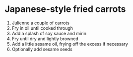 # Japanese-style fried carrots

1. Julienne a couple of carrots
2. Fry in oil until cooked through
3. Add a splash of soy sauce and mirin
4. Fry until dry and lightly browned
5. Add a little sesame oil, frying off the excess if necessary
6. Optionally add sesame seeds
